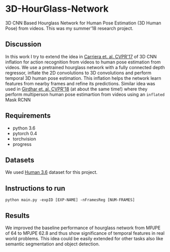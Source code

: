 # 3D-HourGlass-Network
3D CNN Based Hourglass Network for Human Pose Estimation (3D Human Pose) from videos. This was my summer'18 research project.

## Discussion
In this work I try to extend the idea in [Carriera et. al. CVPR'17](https://arxiv.org/pdf/1705.07750.pdf) of 3D CNN inflation for action recognition from videos to human pose estimation from videos. We use a pretrained hourglass network with a fully connected depth regressor, inflate the 2D convolutions to 3D convolutions and perform temporal 3D human pose estimation. This inflation helps the network learn features from nearby frames and refine its predictions. Similar idea was used in [Girdhar et. al. CVPR'18](https://arxiv.org/pdf/1712.09184.pdf)  (at about the same time!) where they perform multiperson human pose estimartion from videos using an `inflated` Mask RCNN

## Requirements

* python 3.6
* pytorch 0.4
* torchvision
* progress

## Datasets
We used [Human 3.6](http://vision.imar.ro/human3.6m/) dataset for this project.

## Instructions to run
`python main.py -expID [EXP-NAME] -nFramesReg [NUM-FRAMES]`

## Results
We improved the baseline performance of hourglass network from MPJPE of 64 to MPJPE 62.8 and thus show significance of temporal features in real world problems. This idea could be easily extended for other tasks also like semantic segmentation and object detection.
